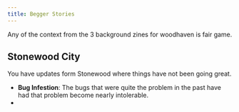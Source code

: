 ```yaml
---
title: Begger Stories
---
```


Any of the context from the 3 background zines for woodhaven is fair game. 

## Stonewood City

You have updates form Stonewood where things have not been going great.

- **Bug Infestion**: The bugs that were quite the problem in the past have had that problem become nearly intolerable.
- 



